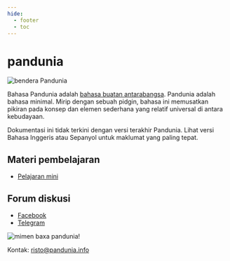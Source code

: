 ```yaml
---
hide:
  - footer
  - toc
---
```


# pandunia

![](http://www.pandunia.info/grafe/bandera.png "bendera Pandunia")


Bahasa Pandunia adalah [bahasa buatan antarabangsa](https://id.wikipedia.org/wiki/Bahasa_buatan).
Pandunia adalah bahasa minimal. Mirip dengan sebuah pidgin,
bahasa ini memusatkan pikiran pada konsep dan elemen sederhana yang relatif universal di antara kebudayaan.

Dokumentasi ini tidak terkini dengan versi terakhir Pandunia. Lihat versi Bahasa Inggeris atau Sepanyol untuk maklumat yang paling tepat.

## Materi pembelajaran

- [Pelajaran mini](http://www.pandunia.info/pandunia/mini_xula.html)

## Forum diskusi

- [Facebook](http://www.facebook.com/groups/pandunia)
- [Telegram](https://t.me/pandunia_grupe)

![](http://www.pandunia.info/grafe/mome_loga_pandunia.png "mimen baxa pandunia!")

Kontak: risto@pandunia.info

